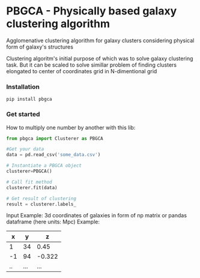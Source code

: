 # PBGCA -  Physically based galaxy clustering algorithm

Agglomenative clustering algorithm for galaxy clusters considering physical form of galaxy's structures

Clustering algoritm's initial purpose of which was to solve galaxy clustering task. But it can be scaled to solve simillar problem of finding clusters elongated to center of coordinates grid in N-dimentional grid

### Installation
```
pip install pbgca
```

### Get started
How to multiply one number by another with this lib:

```Python
from pbgca import Clusterer as PBGCA

#Get your data
data = pd.read_csv('some_data.csv')

# Instantiate a PBGCA object
clusterer=PBGCA()

# Call fit method
clusterer.fit(data)

# Get result of clustering
result = clusterer.labels_
```


Input Example:
  3d coordinates of galaxies in form of np matrix or pandas dataframe (here units: Mpc)
  Example:

| x      | y | z    |
| ------------- | ------------- |------------- |
| 1      | 34       | 0.45   |
| -1   | 94        | -0.322      |
| ..   | ...       | ...      |


